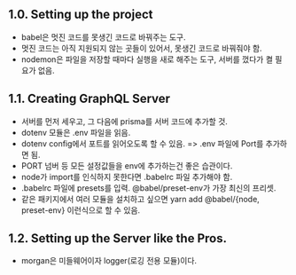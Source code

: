 ## 1.0. Setting up the project
- babel은 멋진 코드를 못생긴 코드로 바꿔주는 도구.
- 멋진 코드는 아직 지원되지 않는 곳들이 있어서, 못생긴 코드로 바꿔줘야 함.
- nodemon은 파일을 저장할 때마다 실행을 새로 해주는 도구, 서버를 껐다가 켤 필요가 없음.

## 1.1. Creating GraphQL Server
- 서버를 먼저 세우고, 그 다음에 prisma를 서버 코드에 추가할 것.
- dotenv 모듈은 .env 파일을 읽음.
- dotenv config에서 포트를 읽어오도록 할 수 있음. => .env 파일에 Port를 추가하면 됨.
- PORT 넘버 등 모든 설정값들을 env에 추가하는건 좋은 습관이다.
- node가 import를 인식하지 못한다면 .babelrc 파일 추가해야 함.
- .babelrc 파일에 presets를 입력. @babel/preset-env가 가장 최신의 프리셋.
- 같은 패키지에서 여러 모듈을 설치하고 싶으면 yarn add @babel/{node, preset-env} 이런식으로 할 수 있음.

## 1.2. Setting up the Server like the Pros.
- morgan은 미들웨어이자 logger(로깅 전용 모듈)이다.